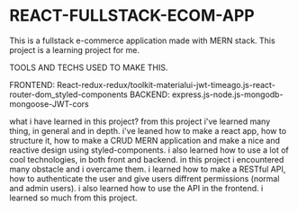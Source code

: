 # REACT-FULLSTACK-ECOM-APP

This is a fullstack e-commerce application made with MERN stack.
This project is a learning project for me.

TOOLS AND TECHS USED TO MAKE THIS.

FRONTEND: 
React-redux-redux/toolkit-materialui-jwt-timeago.js-react-router-dom_styled-components
BACKEND:
express.js-node.js-mongodb-mongoose-JWT-cors


what i have learned in this project? 
from this project i've learned many thing, in general and in depth. i've leaned how to make a react app, how to structure it, how to make a CRUD MERN application and make a nice and reactive design using styled-components. i also learned how to use a lot of cool technologies, in both front and backend. in this project i encountered many obstacle and i overcame them. i learned how to make a RESTful API, how to authenticate the user and give users diffrent permissions (normal and admin users). i also learned how to use the API in the frontend. i learned so much from this project.
